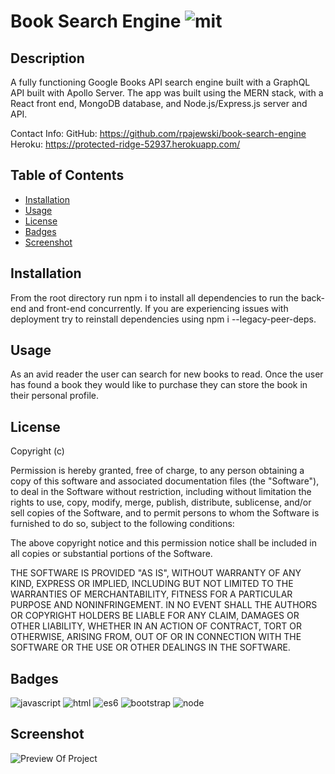 # Book Search Engine   ![mit](https://img.shields.io/badge/license-MIT-green)

## Description
A fully functioning Google Books API search engine built with a GraphQL API built with Apollo Server. The app was built using the MERN stack, with a React front end, MongoDB database, and Node.js/Express.js server and API.

Contact Info:
GitHub: https://github.com/rpajewski/book-search-engine
Heroku: https://protected-ridge-52937.herokuapp.com/

## Table of Contents

* [Installation](#installation)
* [Usage](#usage)
* [License](#license)
* [Badges](#badges)
* [Screenshot](#screenshot)

## Installation
From the root directory run npm i to install all dependencies to run the back-end and front-end concurrently. If you are experiencing issues with deployment try to reinstall dependencies using npm i --legacy-peer-deps.

## Usage
As an avid reader the user can search for new books to read. Once the user has found a book they would like to purchase they can store the book in their personal profile.

## License
Copyright (c)

Permission is hereby granted, free of charge, to any person obtaining a copy
of this software and associated documentation files (the "Software"), to deal
in the Software without restriction, including without limitation the rights
to use, copy, modify, merge, publish, distribute, sublicense, and/or sell
copies of the Software, and to permit persons to whom the Software is
furnished to do so, subject to the following conditions:
                
The above copyright notice and this permission notice shall be included in all
copies or substantial portions of the Software.
                
THE SOFTWARE IS PROVIDED "AS IS", WITHOUT WARRANTY OF ANY KIND, EXPRESS OR
IMPLIED, INCLUDING BUT NOT LIMITED TO THE WARRANTIES OF MERCHANTABILITY,
FITNESS FOR A PARTICULAR PURPOSE AND NONINFRINGEMENT. IN NO EVENT SHALL THE
AUTHORS OR COPYRIGHT HOLDERS BE LIABLE FOR ANY CLAIM, DAMAGES OR OTHER
LIABILITY, WHETHER IN AN ACTION OF CONTRACT, TORT OR OTHERWISE, ARISING FROM,
OUT OF OR IN CONNECTION WITH THE SOFTWARE OR THE USE OR OTHER DEALINGS IN THE
SOFTWARE.

## Badges

![javascript](https://img.shields.io/badge/javascript-%20%20-blue)
![html](https://img.shields.io/badge/HTML-%20%20-blue)
![es6](https://img.shields.io/badge/ES6-%20%20-blue)
![bootstrap](https://img.shields.io/badge/Bootstrap-%20%20-blue)
![node](https://img.shields.io/badge/Node-%20%20-blue)

## Screenshot
![Preview Of Project](https://user-images.githubusercontent.com/70237837/107131384-604fe380-689b-11eb-87af-13bb1f32bde5.png)